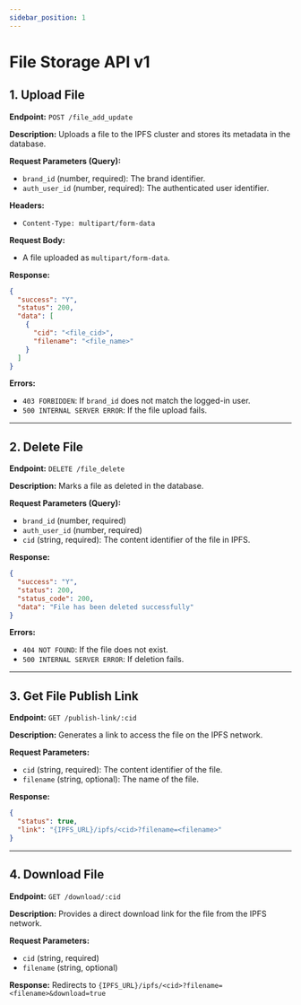 ```yaml
---
sidebar_position: 1
---
```


# File Storage API v1

## 1. Upload File
**Endpoint:** `POST /file_add_update`

**Description:** Uploads a file to the IPFS cluster and stores its metadata in the database.

**Request Parameters (Query):**
- `brand_id` (number, required): The brand identifier.
- `auth_user_id` (number, required): The authenticated user identifier.

**Headers:**
- `Content-Type: multipart/form-data`

**Request Body:**
- A file uploaded as `multipart/form-data`.

**Response:**
```json
{
  "success": "Y",
  "status": 200,
  "data": [
    {
      "cid": "<file_cid>",
      "filename": "<file_name>"
    }
  ]
}
```

**Errors:**
- `403 FORBIDDEN`: If `brand_id` does not match the logged-in user.
- `500 INTERNAL SERVER ERROR`: If the file upload fails.

---

## 2. Delete File
**Endpoint:** `DELETE /file_delete`

**Description:** Marks a file as deleted in the database.

**Request Parameters (Query):**
- `brand_id` (number, required)
- `auth_user_id` (number, required)
- `cid` (string, required): The content identifier of the file in IPFS.

**Response:**
```json
{
  "success": "Y",
  "status": 200,
  "status_code": 200,
  "data": "File has been deleted successfully"
}
```

**Errors:**
- `404 NOT FOUND`: If the file does not exist.
- `500 INTERNAL SERVER ERROR`: If deletion fails.

---

## 3. Get File Publish Link
**Endpoint:** `GET /publish-link/:cid`

**Description:** Generates a link to access the file on the IPFS network.

**Request Parameters:**
- `cid` (string, required): The content identifier of the file.
- `filename` (string, optional): The name of the file.

**Response:**
```json
{
  "status": true,
  "link": "{IPFS_URL}/ipfs/<cid>?filename=<filename>"
}
```

---

## 4. Download File
**Endpoint:** `GET /download/:cid`

**Description:** Provides a direct download link for the file from the IPFS network.

**Request Parameters:**
- `cid` (string, required)
- `filename` (string, optional)

**Response:**
Redirects to `{IPFS_URL}/ipfs/<cid>?filename=<filename>&download=true`
